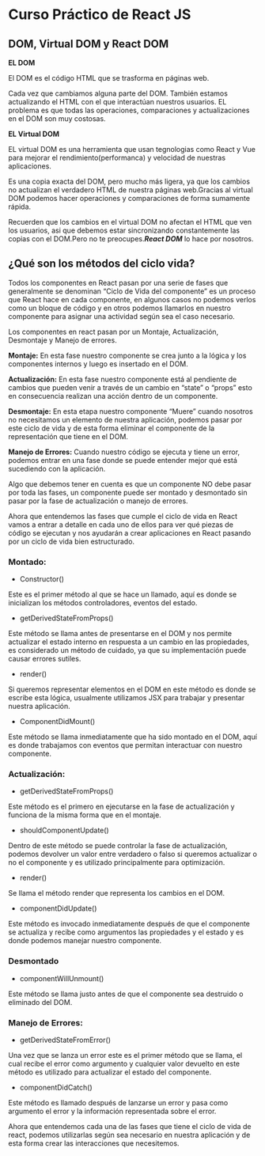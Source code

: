 # Curso Práctico de React JS

## DOM, Virtual DOM y React DOM

**EL DOM**

El DOM es el código HTML que se trasforma en páginas web.

Cada vez que cambiamos alguna parte del DOM. También estamos actualizando el HTML con el que interactúan nuestros usuarios. EL problema es que todas las operaciones, comparaciones y actualizaciones en el DOM son muy costosas.

**EL Virtual DOM**

EL virtual DOM es una herramienta que usan tegnologias como React y Vue para mejorar el rendimiento(performanca) y velocidad de nuestras aplicaciones.

Es una copia exacta del DOM, pero mucho más ligera, ya que los cambios no actualizan el verdadero HTML de nuestra páginas web.Gracias al virtual DOM podemos hacer operaciones y comparaciones de forma sumamente rápida.

Recuerden que los cambios en el virtual DOM no afectan el HTML que ven los usuarios, asi que debemos estar sincronizando constantemente las copias con el DOM.Pero no te preocupes.**_React DOM_** lo hace por nosotros.

## ¿Qué son los métodos del ciclo vida?

Todos los componentes en React pasan por una serie de fases que generalmente se denominan “Ciclo de Vida del componente” es un proceso que React hace en cada componente, en algunos casos no podemos verlos como un bloque de código y en otros podemos llamarlos en nuestro componente para asignar una actividad según sea el caso necesario.

Los componentes en react pasan por un Montaje, Actualización, Desmontaje y Manejo de errores.

**Montaje:**
En esta fase nuestro componente se crea junto a la lógica y los componentes internos y luego es insertado en el DOM.

**Actualización:**
En esta fase nuestro componente está al pendiente de cambios que pueden venir a través de un cambio en “state” o “props” esto en consecuencia realizan una acción dentro de un componente.

**Desmontaje:**
En esta etapa nuestro componente “Muere” cuando nosotros no necesitamos un elemento de nuestra aplicación, podemos pasar por este ciclo de vida y de esta forma eliminar el componente de la representación que tiene en el DOM.

**Manejo de Errores:**
Cuando nuestro código se ejecuta y tiene un error, podemos entrar en una fase donde se puede entender mejor qué está sucediendo con la aplicación.

Algo que debemos tener en cuenta es que un componente NO debe pasar por toda las fases, un componente puede ser montado y desmontado sin pasar por la fase de actualización o manejo de errores.

Ahora que entendemos las fases que cumple el ciclo de vida en React vamos a entrar a detalle en cada uno de ellos para ver qué piezas de código se ejecutan y nos ayudarán a crear aplicaciones en React pasando por un ciclo de vida bien estructurado.

### Montado:

- Constructor()

Este es el primer método al que se hace un llamado, aquí es donde se inicializan los métodos controladores, eventos del estado.

- getDerivedStateFromProps()

Este método se llama antes de presentarse en el DOM y nos permite actualizar el estado interno en respuesta a un cambio en las propiedades, es considerado un método de cuidado, ya que su implementación puede causar errores sutiles.

- render()

Si queremos representar elementos en el DOM en este método es donde se escribe esta lógica, usualmente utilizamos JSX para trabajar y presentar nuestra aplicación.

- ComponentDidMount()

Este método se llama inmediatamente que ha sido montado en el DOM, aquí es donde trabajamos con eventos que permitan interactuar con nuestro componente.

### Actualización:

- getDerivedStateFromProps()

Este método es el primero en ejecutarse en la fase de actualización y funciona de la misma forma que en el montaje.

- shouldComponentUpdate()

Dentro de este método se puede controlar la fase de actualización, podemos devolver un valor entre verdadero o falso si queremos actualizar o no el componente y es utilizado principalmente para optimización.

- render()

Se llama el método render que representa los cambios en el DOM.

- componentDidUpdate()

Este método es invocado inmediatamente después de que el componente se actualiza y recibe como argumentos las propiedades y el estado y es donde podemos manejar nuestro componente.

### Desmontado

- componentWillUnmount()

Este método se llama justo antes de que el componente sea destruido o eliminado del DOM.

### Manejo de Errores:

- getDerivedStateFromError()

Una vez que se lanza un error este es el primer método que se llama, el cual recibe el error como argumento y cualquier valor devuelto en este método es utilizado para actualizar el estado del componente.

- componentDidCatch()

Este método es llamado después de lanzarse un error y pasa como argumento el error y la información representada sobre el error.

Ahora que entendemos cada una de las fases que tiene el ciclo de vida de react, podemos utilizarlas según sea necesario en nuestra aplicación y de esta forma crear las interacciones que necesitemos.
